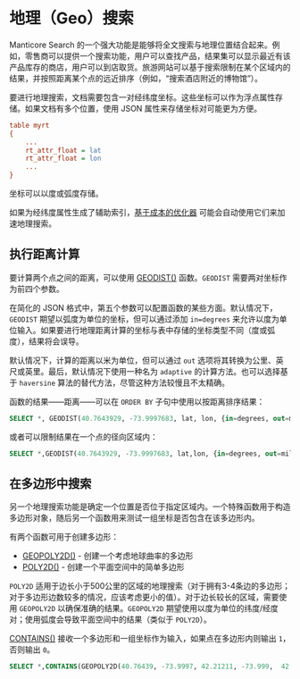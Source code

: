 # 地理（Geo）搜索

Manticore Search 的一个强大功能是能够将全文搜索与地理位置结合起来。例如，零售商可以提供一个搜索功能，用户可以查找产品，结果集可以显示最近有该产品库存的商店，用户可以到店取货。旅游网站可以基于搜索限制在某个区域内的结果，并按照距离某个点的远近排序（例如，“搜索酒店附近的博物馆”）。

要进行地理搜索，文档需要包含一对经纬度坐标。这些坐标可以作为浮点属性存储。如果文档有多个位置，使用 JSON 属性来存储坐标对可能更为方便。

```ini
table myrt
{
    ...
    rt_attr_float = lat
    rt_attr_float = lon
    ...
}
```

坐标可以以度或弧度存储。

如果为经纬度属性生成了辅助索引，[基于成本的优化器](../Searching/Cost_based_optimizer.md) 可能会自动使用它们来加速地理搜索。

## 执行距离计算

要计算两个点之间的距离，可以使用 [GEODIST()](../Functions/Geo_spatial_functions.md#GEODIST()) 函数。`GEODIST` 需要两对坐标作为前四个参数。

在简化的 JSON 格式中，第五个参数可以配置函数的某些方面。默认情况下，`GEODIST` 期望以弧度为单位的坐标，但可以通过添加 `in=degrees` 来允许以度为单位输入。如果要进行地理距离计算的坐标与表中存储的坐标类型不同（度或弧度），结果将会误导。

默认情况下，计算的距离以米为单位，但可以通过 `out` 选项将其转换为公里、英尺或英里。最后，默认情况下使用一种名为 `adaptive` 的计算方法。也可以选择基于 `haversine` 算法的替代方法，尽管这种方法较慢且不太精确。

函数的结果——距离——可以在 `ORDER BY` 子句中使用以按距离排序结果：

```sql
SELECT *, GEODIST(40.7643929, -73.9997683, lat, lon, {in=degrees, out=miles}) AS distance FROM myindex WHERE MATCH('...') ORDER BY distance ASC, WEIGHT() DESC;
```

或者可以限制结果在一个点的径向区域内：

```sql
SELECT *,GEODIST(40.7643929, -73.9997683, lat,lon, {in=degrees, out=miles}) AS distance FROM myindex WHERE MATCH('...') AND distance <1000 ORDER BY WEIGHT(), DISTANCE ASC;
```

## 在多边形中搜索

另一个地理搜索功能是确定一个位置是否位于指定区域内。一个特殊函数用于构造多边形对象，随后另一个函数用来测试一组坐标是否包含在该多边形内。

有两个函数可用于创建多边形：

- [GEOPOLY2D()](../Functions/Geo_spatial_functions.md#GEOPOLY2D()) - 创建一个考虑地球曲率的多边形
- [POLY2D()](../Functions/Geo_spatial_functions.md#POLY2D()) - 创建一个平面空间中的简单多边形

`POLY2D` 适用于边长小于500公里的区域的地理搜索（对于拥有3-4条边的多边形；对于多边形边数较多的情况，应该考虑更小的值）。对于边长较长的区域，需要使用 `GEOPOLY2D` 以确保准确的结果。`GEOPOLY2D` 期望使用以度为单位的纬度/经度对；使用弧度会导致平面空间中的结果（类似于 `POLY2D`）。

[CONTAINS()](../Functions/Arrays_and_conditions_functions.md#CONTAINS()) 接收一个多边形和一组坐标作为输入，如果点在多边形内则输出 `1`，否则输出 `0`。

```sql
SELECT *,CONTAINS(GEOPOLY2D(40.76439, -73.9997, 42.21211, -73.999,  42.21211, -76.123, 40.76439, -76.123), 41.5445, -74.973) AS inside FROM myindex WHERE MATCH('...') AND inside=1;
```
<!-- proofread -->